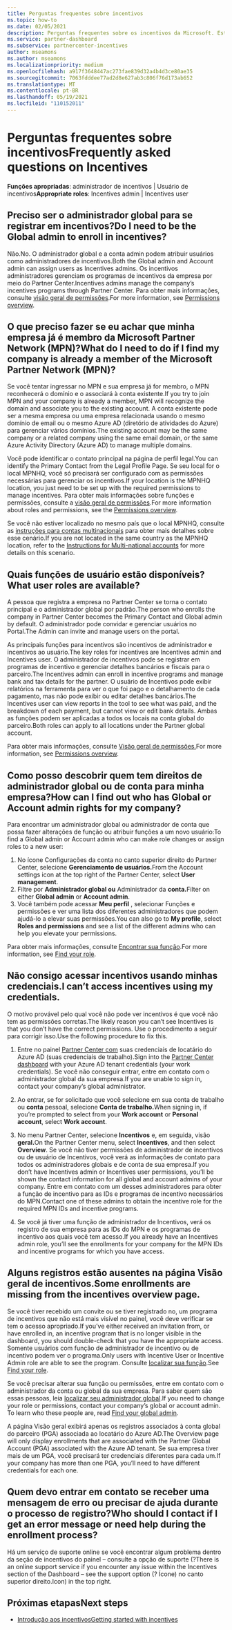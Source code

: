 ```yaml
---
title: Perguntas frequentes sobre incentivos
ms.topic: how-to
ms.date: 02/05/2021
description: Perguntas frequentes sobre os incentivos da Microsoft. Este artigo inclui perguntas sobre funções de usuário, como registrar ou o que fazer sobre mensagens de erro.
ms.service: partner-dashboard
ms.subservice: partnercenter-incentives
author: mseamons
ms.author: mseamons
ms.localizationpriority: medium
ms.openlocfilehash: a917f3648447ac273fae839d32a4b4d3ce80ae35
ms.sourcegitcommit: 7063fdddee77ad2d8e627ab3c806f76d173ab652
ms.translationtype: MT
ms.contentlocale: pt-BR
ms.lasthandoff: 05/19/2021
ms.locfileid: "110152011"
---
```

# <a name="frequently-asked-questions-on-incentives"></a><span data-ttu-id="86a64-104">Perguntas frequentes sobre incentivos</span><span class="sxs-lookup"><span data-stu-id="86a64-104">Frequently asked questions on Incentives</span></span>

<span data-ttu-id="86a64-105">**Funções apropriadas**: administrador de incentivos | Usuário de incentivos</span><span class="sxs-lookup"><span data-stu-id="86a64-105">**Appropriate roles**: Incentives admin | Incentives user</span></span>

## <a name="do-i-need-to-be-the-global-admin-to-enroll-in-incentives"></a><span data-ttu-id="86a64-106">Preciso ser o administrador global para se registrar em incentivos?</span><span class="sxs-lookup"><span data-stu-id="86a64-106">Do I need to be the Global admin to enroll in incentives?</span></span>

<span data-ttu-id="86a64-107">Não.</span><span class="sxs-lookup"><span data-stu-id="86a64-107">No.</span></span> <span data-ttu-id="86a64-108">O administrador global e a conta admin podem atribuir usuários como administradores de incentivos.</span><span class="sxs-lookup"><span data-stu-id="86a64-108">Both the Global admin and Account admin can assign users as Incentives admins.</span></span> <span data-ttu-id="86a64-109">Os incentivos administradores gerenciam os programas de incentivos da empresa por meio do Partner Center.</span><span class="sxs-lookup"><span data-stu-id="86a64-109">Incentives admins manage the company’s incentives programs through Partner Center.</span></span> <span data-ttu-id="86a64-110">Para obter mais informações, consulte [visão geral de permissões](permissions-overview.md).</span><span class="sxs-lookup"><span data-stu-id="86a64-110">For more information, see [Permissions overview](permissions-overview.md).</span></span>

## <a name="what-do-i-need-to-do-if-i-find-my-company-is-already-a-member-of-the-microsoft-partner-network-mpn"></a><span data-ttu-id="86a64-111">O que preciso fazer se eu achar que minha empresa já é membro da Microsoft Partner Network (MPN)?</span><span class="sxs-lookup"><span data-stu-id="86a64-111">What do I need to do if I find my company is already a member of the Microsoft Partner Network (MPN)?</span></span>

<span data-ttu-id="86a64-112">Se você tentar ingressar no MPN e sua empresa já for membro, o MPN reconhecerá o domínio e o associará à conta existente.</span><span class="sxs-lookup"><span data-stu-id="86a64-112">If you try to join MPN and your company is already a member, MPN will recognize the domain and associate you to the existing account.</span></span> <span data-ttu-id="86a64-113">A conta existente pode ser a mesma empresa ou uma empresa relacionada usando o mesmo domínio de email ou o mesmo Azure AD (diretório de atividades do Azure) para gerenciar vários domínios.</span><span class="sxs-lookup"><span data-stu-id="86a64-113">The existing account may be the same company or a related company using the same email domain, or the same Azure Activity Directory (Azure AD) to manage multiple domains.</span></span>

<span data-ttu-id="86a64-114">Você pode identificar o contato principal na página de perfil legal.</span><span class="sxs-lookup"><span data-stu-id="86a64-114">You can identify the Primary Contact from the Legal Profile Page.</span></span> <span data-ttu-id="86a64-115">Se seu local for o local MPNHQ, você só precisará ser configurado com as permissões necessárias para gerenciar os incentivos.</span><span class="sxs-lookup"><span data-stu-id="86a64-115">If your location is the MPNHQ location, you just need to be set up with the required permissions to manage incentives.</span></span> <span data-ttu-id="86a64-116">Para obter mais informações sobre funções e permissões, consulte a [visão geral de permissões](permissions-overview.md).</span><span class="sxs-lookup"><span data-stu-id="86a64-116">For more information about roles and permissions, see the [Permissions overview](permissions-overview.md).</span></span>

<span data-ttu-id="86a64-117">Se você não estiver localizado no mesmo país que o local MPNHQ, consulte as [instruções para contas multinacionais](https://support.microsoft.com/help/4515619/special-considerations-for-multi-national-partners-joining-the-microso) para obter mais detalhes sobre esse cenário.</span><span class="sxs-lookup"><span data-stu-id="86a64-117">If you are not located in the same country as the MPNHQ location, refer to the [Instructions for Multi-national accounts](https://support.microsoft.com/help/4515619/special-considerations-for-multi-national-partners-joining-the-microso) for more details on this scenario.</span></span>

## <a name="what-user-roles-are-available"></a><span data-ttu-id="86a64-118">Quais funções de usuário estão disponíveis?</span><span class="sxs-lookup"><span data-stu-id="86a64-118">What user roles are available?</span></span>

<span data-ttu-id="86a64-119">A pessoa que registra a empresa no Partner Center se torna o contato principal e o administrador global por padrão.</span><span class="sxs-lookup"><span data-stu-id="86a64-119">The person who enrolls the company in Partner Center becomes the Primary Contact and Global admin by default.</span></span> <span data-ttu-id="86a64-120">O administrador pode convidar e gerenciar usuários no Portal.</span><span class="sxs-lookup"><span data-stu-id="86a64-120">The Admin can invite and manage users on the portal.</span></span>

<span data-ttu-id="86a64-121">As principais funções para incentivos são incentivos de administrador e incentivos ao usuário.</span><span class="sxs-lookup"><span data-stu-id="86a64-121">The key roles for incentives are Incentives admin and Incentives user.</span></span> <span data-ttu-id="86a64-122">O administrador de incentivos pode se registrar em programas de incentivo e gerenciar detalhes bancários e fiscais para o parceiro.</span><span class="sxs-lookup"><span data-stu-id="86a64-122">The Incentives admin can enroll in incentive programs and manage bank and tax details for the partner.</span></span> <span data-ttu-id="86a64-123">O usuário de Incentivos pode exibir relatórios na ferramenta para ver o que foi pago e o detalhamento de cada pagamento, mas não pode exibir ou editar detalhes bancários.</span><span class="sxs-lookup"><span data-stu-id="86a64-123">The Incentives user can view reports in the tool to see what was paid, and the breakdown of each payment, but cannot view or edit bank details.</span></span> <span data-ttu-id="86a64-124">Ambas as funções podem ser aplicadas a todos os locais na conta global do parceiro.</span><span class="sxs-lookup"><span data-stu-id="86a64-124">Both roles can apply to all locations under the Partner global account.</span></span>

<span data-ttu-id="86a64-125">Para obter mais informações, consulte [Visão geral de permissões.](permissions-overview.md)</span><span class="sxs-lookup"><span data-stu-id="86a64-125">For more information, see [Permissions overview](permissions-overview.md).</span></span>

## <a name="how-can-i-find-out-who-has-global-or-account-admin-rights-for-my-company"></a><span data-ttu-id="86a64-126">Como posso descobrir quem tem direitos de administrador global ou de conta para minha empresa?</span><span class="sxs-lookup"><span data-stu-id="86a64-126">How can I find out who has Global or Account admin rights for my company?</span></span>

<span data-ttu-id="86a64-127">Para encontrar um administrador global ou administrador de conta que possa fazer alterações de função ou atribuir funções a um novo usuário:</span><span class="sxs-lookup"><span data-stu-id="86a64-127">To find a Global admin or Account admin who can make role changes or assign roles to a new user:</span></span>

1. <span data-ttu-id="86a64-128">No ícone Configurações da conta no canto superior direito do Partner Center, selecione **Gerenciamento de usuários.**</span><span class="sxs-lookup"><span data-stu-id="86a64-128">From the Account settings icon at the top right of the Partner Center, select **User management**.</span></span>
2. <span data-ttu-id="86a64-129">Filtre por **Administrador global ou** Administrador da **conta.**</span><span class="sxs-lookup"><span data-stu-id="86a64-129">Filter on either **Global admin** or **Account admin**.</span></span>
3. <span data-ttu-id="86a64-130">Você também pode acessar **Meu perfil**  , selecionar Funções e permissões e ver uma lista dos diferentes administradores que podem ajudá-lo a elevar suas permissões.</span><span class="sxs-lookup"><span data-stu-id="86a64-130">You can also go to **My profile**, select **Roles and permissions** and see a list of the different admins who can help you elevate your permissions.</span></span>
 
<span data-ttu-id="86a64-131">Para obter mais informações, consulte [Encontrar sua função](find-your-role.md).</span><span class="sxs-lookup"><span data-stu-id="86a64-131">For more information, see [Find your role](find-your-role.md).</span></span>  

## <a name="i-cant-access-incentives-using-my-credentials"></a><span data-ttu-id="86a64-132">Não consigo acessar incentivos usando minhas credenciais.</span><span class="sxs-lookup"><span data-stu-id="86a64-132">I can’t access incentives using my credentials.</span></span>

<span data-ttu-id="86a64-133">O motivo provável pelo qual você não pode ver incentivos é que você não tem as permissões corretas.</span><span class="sxs-lookup"><span data-stu-id="86a64-133">The likely reason you can’t see Incentives is that you don’t have the correct permissions.</span></span> <span data-ttu-id="86a64-134">Use o procedimento a seguir para corrigir isso.</span><span class="sxs-lookup"><span data-stu-id="86a64-134">Use the following procedure to fix this.</span></span>

1. <span data-ttu-id="86a64-135">Entre no painel [Partner Center com](https://partner.microsoft.com/dashboard/) suas credenciais de locatário do Azure AD (suas credenciais de trabalho).</span><span class="sxs-lookup"><span data-stu-id="86a64-135">Sign into the [Partner Center dashboard](https://partner.microsoft.com/dashboard/) with your Azure AD tenant credentials (your work credentials).</span></span> <span data-ttu-id="86a64-136">Se você não conseguir entrar, entre em contato com o administrador global da sua empresa.</span><span class="sxs-lookup"><span data-stu-id="86a64-136">If you are unable to  sign in, contact your company’s global administrator.</span></span>

2. <span data-ttu-id="86a64-137">Ao entrar, se for solicitado que você  selecione em sua conta de trabalho ou **conta** pessoal, selecione **Conta de trabalho.**</span><span class="sxs-lookup"><span data-stu-id="86a64-137">When signing in, if you’re prompted to select from your **Work account** or **Personal account**, select **Work account**.</span></span>

3. <span data-ttu-id="86a64-138">No menu Partner Center, selecione **Incentivos** e, em seguida, visão **geral.**</span><span class="sxs-lookup"><span data-stu-id="86a64-138">On the Partner Center menu, select **Incentives**, and then select **Overview**.</span></span> <span data-ttu-id="86a64-139">Se você não tiver permissões de administrador de incentivos ou de usuário de Incentivos, você verá as informações de contato para todos os administradores globais e de conta de sua empresa.</span><span class="sxs-lookup"><span data-stu-id="86a64-139">If you don’t have Incentives admin or Incentives user permissions,  you’ll be shown the contact information for all global and account admins of your company.</span></span> <span data-ttu-id="86a64-140">Entre em contato com um desses administradores para obter a função de incentivo para as IDs e programas de incentivo necessários do MPN.</span><span class="sxs-lookup"><span data-stu-id="86a64-140">Contact one of these admins to obtain the incentive role for the required MPN IDs and incentive programs.</span></span>

4. <span data-ttu-id="86a64-141">Se você já tiver uma função de administrador de Incentivos, verá os registro de sua empresa para as IDs do MPN e os programas de incentivo aos quais você tem acesso.</span><span class="sxs-lookup"><span data-stu-id="86a64-141">If you already have an Incentives admin role, you’ll see the enrollments for your company for the MPN IDs and incentive programs for which you have access.</span></span>

## <a name="some-enrollments-are-missing-from-the-incentives-overview-page"></a><span data-ttu-id="86a64-142">Alguns registros estão ausentes na página Visão geral de incentivos.</span><span class="sxs-lookup"><span data-stu-id="86a64-142">Some enrollments are missing from the incentives overview page.</span></span>

<span data-ttu-id="86a64-143">Se você tiver recebido um convite ou se tiver registrado no, um programa de incentivos que não está mais visível no painel, você deve verificar se tem o acesso apropriado.</span><span class="sxs-lookup"><span data-stu-id="86a64-143">If you’ve either received an invitation from, or have enrolled in, an incentive program that is no longer visible in the dashboard, you should double-check that you have the appropriate access.</span></span> <span data-ttu-id="86a64-144">Somente usuários com função de administrador de incentivo ou de incentivo podem ver o programa.</span><span class="sxs-lookup"><span data-stu-id="86a64-144">Only users with Incentive User or Incentive Admin role are able to see the program.</span></span> <span data-ttu-id="86a64-145">Consulte [localizar sua função](./find-your-role.md).</span><span class="sxs-lookup"><span data-stu-id="86a64-145">See [Find your role](./find-your-role.md).</span></span>

<span data-ttu-id="86a64-146">Se você precisar alterar sua função ou permissões, entre em contato com o administrador da conta ou global da sua empresa. Para saber quem são essas pessoas, leia [localizar seu administrador global](./find-your-role.md#find-your-global-admin).</span><span class="sxs-lookup"><span data-stu-id="86a64-146">If you need to change your role or permissions, contact your company’s global or account admin. To learn who these people are, read [Find your global admin](./find-your-role.md#find-your-global-admin).</span></span>

<span data-ttu-id="86a64-147">A página Visão geral exibirá apenas os registros associados à conta global do parceiro (PGA) associada ao locatário do Azure AD.</span><span class="sxs-lookup"><span data-stu-id="86a64-147">The Overview page will only display enrollments that are associated with the Partner Global Account (PGA) associated with the Azure AD tenant.</span></span> <span data-ttu-id="86a64-148">Se sua empresa tiver mais de um PGA, você precisará ter credenciais diferentes para cada um.</span><span class="sxs-lookup"><span data-stu-id="86a64-148">If your company has more than one PGA, you’ll need to have different credentials for each one.</span></span>

## <a name="who-should-i-contact-if-i-get-an-error-message-or-need-help-during-the-enrollment-process"></a><span data-ttu-id="86a64-149">Quem devo entrar em contato se receber uma mensagem de erro ou precisar de ajuda durante o processo de registro?</span><span class="sxs-lookup"><span data-stu-id="86a64-149">Who should I contact if I get an error message or need help during the enrollment process?</span></span>

<span data-ttu-id="86a64-150">Há um serviço de suporte online se você encontrar algum problema dentro da seção de incentivos do painel – consulte a opção de suporte (?</span><span class="sxs-lookup"><span data-stu-id="86a64-150">There is an online support service if you encounter any issue within the Incentives section of the Dashboard – see the support option (?</span></span> <span data-ttu-id="86a64-151">Ícone) no canto superior direito.</span><span class="sxs-lookup"><span data-stu-id="86a64-151">Icon) in the top right.</span></span>

## <a name="next-steps"></a><span data-ttu-id="86a64-152">Próximas etapas</span><span class="sxs-lookup"><span data-stu-id="86a64-152">Next steps</span></span>

- [<span data-ttu-id="86a64-153">Introdução aos incentivos</span><span class="sxs-lookup"><span data-stu-id="86a64-153">Getting started with incentives</span></span>](incentives-get-started-intro.md)